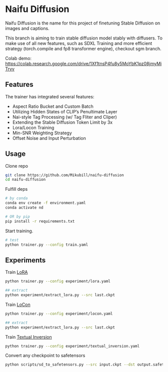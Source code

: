 # Naifu Diffusion

Naifu Diffusion is the name for this project of finetuning Stable Diffusion on images and captions.

This branch is aiming to train stable diffusion model stably with diffusers. To make use of all new features, such as SDXL Training and more efficient strategy (torch.compile and fp8 transformer engine), checkout sgm branch.

Colab demo: https://colab.research.google.com/drive/1Xf1tnsP4fu8y5MoYbK1pz08jmyMiTrvv

## Features

The trainer has integrated several features:

* Aspect Ratio Bucket and Custom Batch
* Utilizing Hidden States of CLIP’s Penultimate Layer
* Nai-style Tag Processing (w/ Tag Fliter and Cliper)
* Extending the Stable Diffusion Token Limit by 3x
* Lora/Locon Training
* Min-SNR Weighting Strategy
* Offset Noise and Input Perturbation

## Usage

Clone repo

```bash
git clone https://github.com/Mikubill/naifu-diffusion
cd naifu-diffusion
```

Fulfill deps

```bash
# by conda
conda env create -f environment.yaml
conda activate nd

# OR by pip
pip install -r requirements.txt
```

Start training.

```bash
# test
python trainer.py --config train.yaml
```

## Experiments

Train [LoRA](https://arxiv.org/abs/2106.09685)

```bash
python trainer.py --config experiment/lora.yaml

## extract 
python experiment/extract_lora.py --src last.ckpt
```

Train [LoCon](https://github.com/KohakuBlueleaf/LoCon)

```bash
python trainer.py --config experiment/locon.yaml

## extract 
python experiment/extract_lora.py --src last.ckpt
```

Train [Textual Inversion](https://textual-inversion.github.io)

```bash
python trainer.py --config experiment/textual_inversion.yaml
```

Convert any checkpoint to safetensors
```bash
python scripts/sd_to_safetensors.py --src input.ckpt --dst output.safetensors
```
